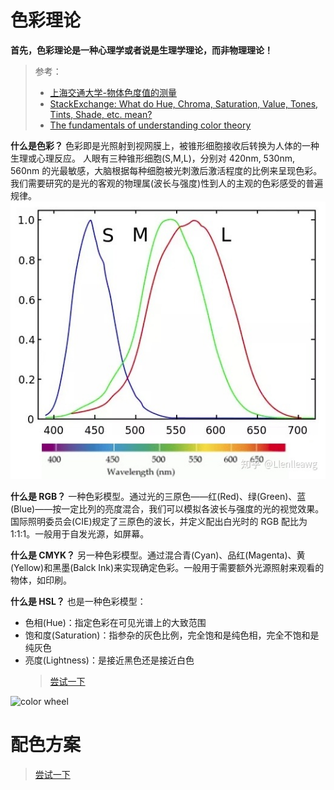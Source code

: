 # 色彩理论

**首先，色彩理论是一种心理学或者说是生理学理论，而非物理理论！**

> 参考：
>
> - [上海交通大学-物体色度值的测量](https://pec.sjtu.edu.cn/ols/DocumentLib/recent/072011506/072011506_slides.pdf)
> - [StackExchange: What do Hue, Chroma, Saturation, Value, Tones, Tints, Shade, etc. mean?](https://photo.stackexchange.com/questions/14820/what-do-hue-chroma-saturation-value-tones-tints-shade-etc-mean/98909#98909)
> - [The fundamentals of understanding color theory](https://99designs.hk/blog/tips/the-7-step-guide-to-understanding-color-theory/)

**什么是色彩？**
色彩即是光照射到视网膜上，被锥形细胞接收后转换为人体的一种生理或心理反应。
人眼有三种锥形细胞(S,M,L)，分别对 420nm, 530nm, 560nm 的光最敏感，大脑根据每种细胞被光刺激后激活程度的比例来呈现色彩。
我们需要研究的是光的客观的物理属(波长与强度)性到人的主观的色彩感受的普遍规律。
![SML](images/sml.jpg)

**什么是 RGB？**
一种色彩模型。通过光的三原色——红(Red)、绿(Green)、蓝(Blue)——按一定比列的亮度混合，我们可以模拟各波长与强度的光的视觉效果。国际照明委员会(CIE)规定了三原色的波长，并定义配出白光时的 RGB 配比为 1:1:1。一般用于自发光源，如屏幕。

**什么是 CMYK？**
另一种色彩模型。通过混合青(Cyan)、品红(Magenta)、黄(Yellow)和黑墨(Balck Ink)来实现确定色彩。一般用于需要额外光源照射来观看的物体，如印刷。

**什么是 HSL？**
也是一种色彩模型：

- 色相(Hue)：指定色彩在可见光谱上的大致范围
- 饱和度(Saturation)：指参杂的灰色比例，完全饱和是纯色相，完全不饱和是纯灰色
- 亮度(Lightness)：是接近黑色还是接近白色
  > [尝试一下](https://mothereffinghsl.com/)

![color wheel](https://99designs-blog.imgix.net/blog/wp-content/uploads/2017/02/Color-Wheel-2.gif?auto=format&q=60&fit=max&w=930)

# 配色方案

> [尝试一下](https://color.adobe.com/zh/create/color-wheel)
